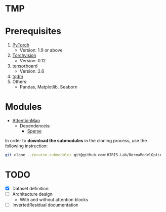 # TMP

# Prerequisites
1. [PyTorch](https://anaconda.org/pytorch/pytorch)
    * Version: 1.9 or above
2. [Torchvision](https://anaconda.org/pytorch/torchvision)
    * Version: 0.12
3. [tensorboard](https://anaconda.org/anaconda/tensorboard)
    * Version: 2.6
4. [tqdm](https://anaconda.org/anaconda/tqdm)
5. Others:
    * Pandas, Matplotlib, Seaborn


# Modules
* [AttentionMap](https://github.com/SolidusAbi/AttentionMap)
    * Dependenceis: 
        * [Sparse](https://github.com/SolidusAbi/Sparse)

In order to **download the submodules** in the cloning process, use the following instruction:
``` Bash
git clone --recurse-submodules git@github.com:HIRIS-Lab/DermaModelOptimization.git
```

# TODO
* [X] Dataset definition
* [ ] Architecture design
    * With and without attention blocks
* [ ] InvertedResidual documentation
